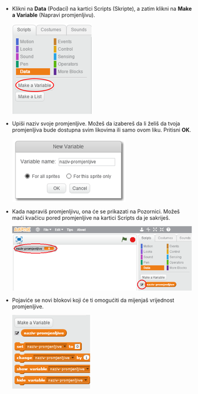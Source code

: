 + Klikni na **Data** (Podaci) na kartici Scripts (Skripte), a zatim klikni na **Make a Variable** (Napravi promjenljivu).
    
    ![Blokovi podataka](images/data-blocks.png)

+ Upiši naziv svoje promjenljive. Možeš da izabereš da li želiš da tvoja promjenljiva bude dostupna svim likovima ili samo ovom liku. Pritisni **OK**.
    
    ![Napravi promjenljivu](images/create-variable.png)

+ Kada napraviš promjenljivu, ona će se prikazati na Pozornici. Možeš maći kvačicu pored promjenljive na kartici Scripts da je sakriješ.
    
    ![Blokovi promjenljive](images/variable-show.png)

+ Pojaviće se novi blokovi koji će ti omogućiti da mijenjaš vrijednost promjenljive.
    
    ![Blokovi promjenljive](images/variable-blocks.png)